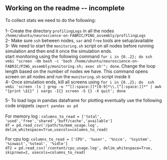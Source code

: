 ## Working on the readme -- incomplete 
To collect stats we need to do the following: </br> </br> 
1-  Create the directory `profilingLogs` in all the nodes `/home/ubuntu/neuroscience-on-FABRIC/PING_assembly/profilingLogs` </br>
2-  Make sure `ssh` between nodes, `sar` and `free` tools are setup/available </br>
3-  We need to start the `monitoring.sh` script on all nodes before running simulation and then end it once the simulation ends. </br> 
start monitoring using the following command `for i in {0..2}; do ssh vm$i "screen -dm bash -c 'bash /home/ubuntu/neuroscience-on-FABRIC/PING_assembly/monitoring.sh; exec sh'"; done`. Change the loop length based on the number of nodes we have. This command opens screen on all nodes and run the `monitoring.sh` script inside it</br>
4- Once simulation ends, kill all screens using ```for i in {0..2}; do 
    ssh vm$i 'screen -ls | grep -o "^[[:space:]]*[0-9]*\\.[^[:space:]]*" | awk "{print \$1}" | xargs -I{} screen -S {} -X quit';
done```

5- To load logs in pandas dataframe for plotting eventually use the following code snippets 
`import pandas as pd` 
</br></br>
For memory log : `columns_to_read = ['total', 'used','free','shared','buff/cache','available']` </br>
`df = pd.read_csv('/path/to/mem_usage.log', delim_whitespace=True,usecols=columns_to_read)`

For cpu log:  `columns_to_read = ['CPU', '%user', '%nice', '%system', '%iowait','%steal', '%idle']`  </br>
`df2 = pd.read_csv('/content/cpu_usage.log', delim_whitespace=True, skiprows=2, usecols=columns_to_read)`
